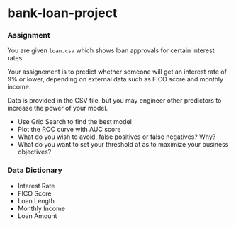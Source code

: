 # bank-loan-project

### Assignment

You are given `loan.csv` which shows loan approvals for certain interest rates.

Your assignement is to predict whether someone will get an interest rate of 9% or lower, depending on external data such as FICO score and monthly income.

Data is provided in the CSV file, but you may engineer other predictors to increase the power of your model.

- Use Grid Search to find the best model
- Plot the ROC curve with AUC score
- What do you wish to avoid, false positives or false negatives? Why?
- What do you want to set your threshold at as to maximize your business objectives?

### Data Dictionary

- Interest Rate
- FICO Score
- Loan Length
- Monthly Income
- Loan Amount
